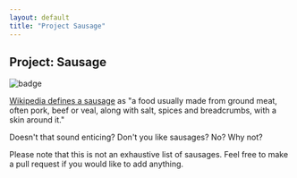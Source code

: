 ```yaml
---
layout: default
title: "Project Sausage"
---
```


## Project: Sausage

![badge](https://img.shields.io/endpoint?url=https://sausages-status.cloudflare-048.workers.dev/)

[Wikipedia defines a sausage](http://en.wikipedia.org/wiki/Sausage) as "a food usually made from ground meat, often pork, beef or veal, along with salt, spices and breadcrumbs, with a skin around it."

Doesn't that sound enticing?  Don't you like sausages? No? Why not?

Please note that this is not an exhaustive list of sausages. Feel free to make a pull request if you would like to add anything.


